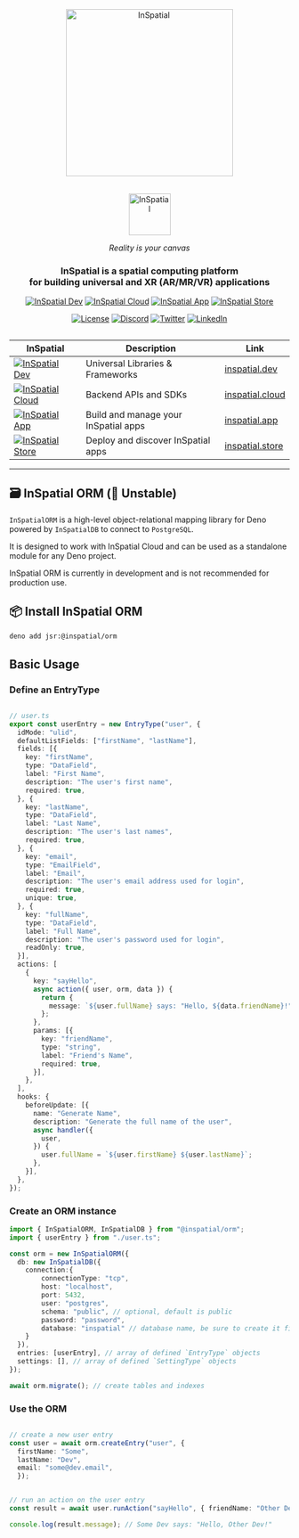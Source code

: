 <div align="center">
    <picture>
        <source media="(prefers-color-scheme: dark)" srcset="https://inspatial-storage.s3.eu-west-2.amazonaws.com/media/icon-brutal-light.svg">
        <source media="(prefers-color-scheme: light)" srcset="https://inspatial-storage.s3.eu-west-2.amazonaws.com/media/icon-brutal-dark.svg">
        <img src="https://inspatial-storage.s3.eu-west-2.amazonaws.com/media/icon-brutal-dark.svg" alt="InSpatial" width="300">
    </picture>

<br>
   <br>

<p align="center">
    <picture>
        <source media="(prefers-color-scheme: dark)" srcset="https://inspatial-storage.s3.eu-west-2.amazonaws.com/media/logo-light.svg">
        <source media="(prefers-color-scheme: light)" srcset="https://inspatial-storage.s3.eu-west-2.amazonaws.com/media/logo-dark.svg">
        <img src="https://inspatial-storage.s3.eu-west-2.amazonaws.com/media/logo-dark.svg" height="75" alt="InSpatial">
    </picture>
</p>

_Reality is your canvas_

<h3 align="center">
  InSpatial is a spatial computing platform <br> for building universal and XR (AR/MR/VR) applications
</h3>

[![InSpatial Dev](https://inspatial-storage.s3.eu-west-2.amazonaws.com/media/dev-badge.svg)](https://www.inspatial.dev)
[![InSpatial Cloud](https://inspatial-storage.s3.eu-west-2.amazonaws.com/media/cloud-badge.svg)](https://www.inspatial.cloud)
[![InSpatial App](https://inspatial-storage.s3.eu-west-2.amazonaws.com/media/app-badge.svg)](https://www.inspatial.app)
[![InSpatial Store](https://inspatial-storage.s3.eu-west-2.amazonaws.com/media/store-badge.svg)](https://www.inspatial.store)

[![License](https://img.shields.io/badge/license-Apache%202.0-blue.svg)](https://opensource.org/licenses/Apache-2.0)
[![Discord](https://img.shields.io/badge/discord-join_us-5a66f6.svg?style=flat-square)](https://discord.gg/inspatiallabs)
[![Twitter](https://img.shields.io/badge/twitter-follow_us-1d9bf0.svg?style=flat-square)](https://twitter.com/inspatiallabs)
[![LinkedIn](https://img.shields.io/badge/linkedin-connect_with_us-0a66c2.svg?style=flat-square)](https://www.linkedin.com/company/inspatiallabs)

</div>

##

<div align="center">

| InSpatial                                                                                                                     | Description                          | Link                                           |
| ----------------------------------------------------------------------------------------------------------------------------- | ------------------------------------ | ---------------------------------------------- |
| [![InSpatial Dev](https://inspatial-storage.s3.eu-west-2.amazonaws.com/media/dev-badge.svg)](https://www.inspatial.dev)       | Universal Libraries & Frameworks     | [inspatial.dev](https://www.inspatial.dev)     |
| [![InSpatial Cloud](https://inspatial-storage.s3.eu-west-2.amazonaws.com/media/cloud-badge.svg)](https://www.inspatial.cloud) | Backend APIs and SDKs                | [inspatial.cloud](https://www.inspatial.cloud) |
| [![InSpatial App](https://inspatial-storage.s3.eu-west-2.amazonaws.com/media/app-badge.svg)](https://www.inspatial.app)       | Build and manage your InSpatial apps | [inspatial.app](https://www.inspatial.app)     |
| [![InSpatial Store](https://inspatial-storage.s3.eu-west-2.amazonaws.com/media/store-badge.svg)](https://www.inspatial.store) | Deploy and discover InSpatial apps   | [inspatial.store](https://www.inspatial.store) |

</div>

---

## 🗃 InSpatial ORM (🔴 Unstable)


`InSpatialORM` is a high-level object-relational mapping library for Deno powered by `InSpatialDB` to connect to `PostgreSQL`.

It is designed to work with InSpatial Cloud and can be used as a standalone module for any Deno project.

InSpatial ORM is currently in development and is not recommended for production use.


## 📦 Install InSpatial ORM

```bash
deno add jsr:@inspatial/orm
```


## Basic Usage

### Define an EntryType
```ts

// user.ts
export const userEntry = new EntryType("user", {
  idMode: "ulid",
  defaultListFields: ["firstName", "lastName"],
  fields: [{
    key: "firstName",
    type: "DataField",
    label: "First Name",
    description: "The user's first name",
    required: true,
  }, {
    key: "lastName",
    type: "DataField",
    label: "Last Name",
    description: "The user's last names",
    required: true,
  }, {
    key: "email",
    type: "EmailField",
    label: "Email",
    description: "The user's email address used for login",
    required: true,
    unique: true,
  }, {
    key: "fullName",
    type: "DataField",
    label: "Full Name",
    description: "The user's password used for login",
    readOnly: true,
  }],
  actions: [
    {
      key: "sayHello",
      async action({ user, orm, data }) {
        return {
          message: `${user.fullName} says: "Hello, ${data.friendName}!"`,
        };
      },
      params: [{
        key: "friendName",
        type: "string",
        label: "Friend's Name",
        required: true,
      }],
    },
  ],
  hooks: {
    beforeUpdate: [{
      name: "Generate Name",
      description: "Generate the full name of the user",
      async handler({
        user,
      }) {
        user.fullName = `${user.firstName} ${user.lastName}`;
      },
    }],
  },
});
```

### Create an ORM instance
```ts
import { InSpatialORM, InSpatialDB } from "@inspatial/orm";
import { userEntry } from "./user.ts";

const orm = new InSpatialORM({
  db: new InSpatialDB({
    connection:{
        connectionType: "tcp",
        host: "localhost",
        port: 5432,
        user: "postgres",
        schema: "public", // optional, default is public
        password: "password",
        database: "inspatial" // database name, be sure to create it first with postgres `createdb <database>`
    }
  }),
  entries: [userEntry], // array of defined `EntryType` objects
  settings: [], // array of defined `SettingType` objects
});

await orm.migrate(); // create tables and indexes

```

### Use the ORM
```ts

// create a new user entry
const user = await orm.createEntry("user", {
  firstName: "Some",
  lastName: "Dev",
  email: "some@dev.email",
  });


// run an action on the user entry
const result = await user.runAction("sayHello", { friendName: "Other Dev" });

console.log(result.message); // Some Dev says: "Hello, Other Dev!"
```
